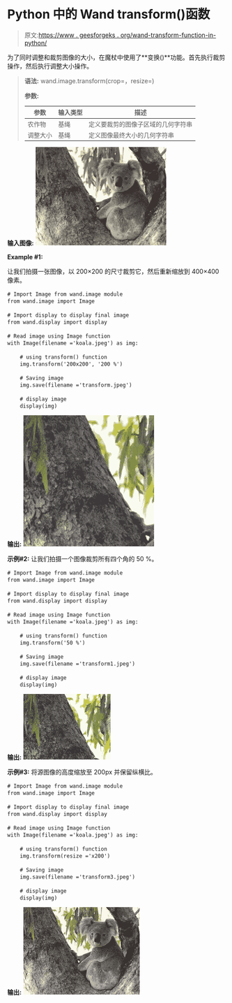 # Python 中的 Wand transform()函数

> 原文:[https://www . geesforgeks . org/wand-transform-function-in-python/](https://www.geeksforgeeks.org/wand-transform-function-in-python/)

为了同时调整和裁剪图像的大小，在魔杖中使用了**变换()**功能。首先执行裁剪操作，然后执行调整大小操作。

> **语法:** wand.image.transform(crop=，resize=)
> 
> **参数:**
> 
> | 参数 | 输入类型 | 描述 |
> | --- | --- | --- |
> | 农作物 | 基绳 | 定义要裁剪的图像子区域的几何字符串 |
> | 调整大小 | 基绳 | 定义图像最终大小的几何字符串 |

**输入图像:**
![](img/a1d5dabac07efe8de363e0c440a198d8.png)

**Example #1:**

让我们拍摄一张图像，以 200×200 的尺寸裁剪它，然后重新缩放到 400×400 像素。

```
# Import Image from wand.image module
from wand.image import Image

# Import display to display final image
from wand.display import display

# Read image using Image function
with Image(filename ='koala.jpeg') as img:

    # using transform() function
    img.transform('200x200', '200 %')

    # Saving image
    img.save(filename ='transform.jpeg')

    # display image
    display(img)
```

**输出:**
![](img/66db71f9beb507a1f2e7fdb25f07d57c.png)

**示例#2:** 让我们拍摄一个图像裁剪所有四个角的 50 %。

```
# Import Image from wand.image module
from wand.image import Image

# Import display to display final image
from wand.display import display

# Read image using Image function
with Image(filename ='koala.jpeg') as img:

    # using transform() function
    img.transform('50 %')

    # Saving image
    img.save(filename ='transform1.jpeg')

    # display image
    display(img)
```

**输出:**
![](img/bbb2d9da7e6e58675ece1c90e4548c18.png)

**示例#3:** 将源图像的高度缩放至 200px 并保留纵横比。

```
# Import Image from wand.image module
from wand.image import Image

# Import display to display final image
from wand.display import display

# Read image using Image function
with Image(filename ='koala.jpeg') as img:

    # using transform() function
    img.transform(resize ='x200')

    # Saving image
    img.save(filename ='transform3.jpeg')

    # display image
    display(img)
```

**输出:**
![](img/7cf69c640a26100970061246946a7016.png)